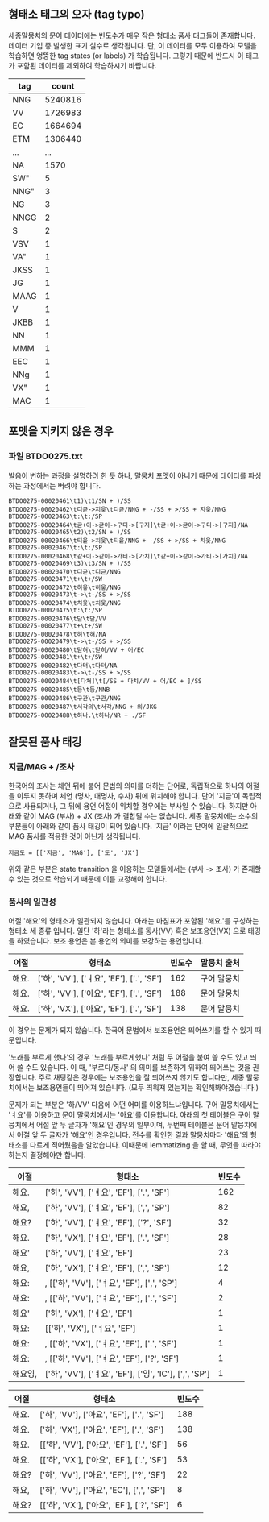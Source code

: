 ## 형태소 태그의 오자 (tag typo)

세종말뭉치의 문어 데이터에는 빈도수가 매우 작은 형태소 품사 태그들이 존재합니다. 데이터 기입 중 발생한 표기 실수로 생각됩니다. 단, 이 데이터를 모두 이용하여 모델을 학습하면 엉뚱한 tag states (or labels) 가 학습됩니다. 그렇기 때문에 반드시 이 태그가 포함된 데이터를 제외하여 학습하시기 바랍니다.

| tag | count |
| --- | --- |
| NNG | 5240816 |
| VV | 1726983 |
| EC | 1664694 |
| ETM | 1306440 |
| ... | ... |
| NA | 1570 |
| SW" | 5 |
| NNG" | 3 |
| NG | 3 |
| NNGG | 2 |
| S | 2 |
| VSV | 1 |
| VA" | 1 |
| JKSS | 1 |
| JG | 1 |
| MAAG | 1 |
| V | 1 |
| JKBB | 1 |
| NN | 1 |
| MMM | 1 |
| EEC | 1 |
| NNg | 1 |
| VX" | 1 |
| MAC | 1 |

## 포멧을 지키지 않은 경우

### 파일 BTDO0275.txt

발음이 변하는 과정을 설명하려 한 듯 하나, 말뭉치 포멧이 아니기 때문에 데이터를 파싱하는 과정에서는 버려야 합니다.

    BTDO0275-00020461\t1)\t1/SN + )/SS
    BTDO0275-00020462\t디귿->지읒\t디귿/NNG + -/SS + >/SS + 지읒/NNG
    BTDO0275-00020463\t:\t:/SP
    BTDO0275-00020464\t굳+이->굳이->구디->[구지]\t굳+이->굳이->구디->[구지]/NA
    BTDO0275-00020465\t2)\t2/SN + )/SS
    BTDO0275-00020466\t티읕->치읓\t티읕/NNG + -/SS + >/SS + 치읓/NNG
    BTDO0275-00020467\t:\t:/SP
    BTDO0275-00020468\t같+이->같이->가티->[가치]\t같+이->같이->가티->[가치]/NA
    BTDO0275-00020469\t3)\t3/SN + )/SS
    BTDO0275-00020470\t디귿\t디귿/NNG
    BTDO0275-00020471\t+\t+/SW
    BTDO0275-00020472\t히읗\t히읗/NNG
    BTDO0275-00020473\t->\t-/SS + >/SS
    BTDO0275-00020474\t치읓\t치읓/NNG
    BTDO0275-00020475\t:\t:/SP
    BTDO0275-00020476\t닫\t닫/VV
    BTDO0275-00020477\t+\t+/SW
    BTDO0275-00020478\t혀\t혀/NA
    BTDO0275-00020479\t->\t-/SS + >/SS
    BTDO0275-00020480\t닫혀\t닫히/VV + 어/EC
    BTDO0275-00020481\t+\t+/SW
    BTDO0275-00020482\t다텨\t다텨/NA
    BTDO0275-00020483\t->\t-/SS + >/SS
    BTDO0275-00020484\t[다쳐]\t[/SS + 다치/VV + 어/EC + ]/SS
    BTDO0275-00020485\t등\t등/NNB
    BTDO0275-00020486\t구관\t구관/NNG
    BTDO0275-00020487\t서각의\t서각/NNG + 의/JKG
    BTDO0275-00020488\t하나.\t하나/NR + ./SF

## 잘못된 품사 태깅

### 지금/MAG + /조사

한국어의 조사는 체언 뒤에 붙어 문법의 의미를 더하는 단어로, 독립적으로 하나의 어절을 이루지 못하며 체언 (명사, 대명사, 수사) 뒤에 위치해야 합니다. 단어 '지금'이 독립적으로 사용되거나, 그 뒤에 용언 어절이 위치할 경우에는 부사일 수 있습니다. 하지만 아래와 같이 MAG (부사) + JX (조사) 가 결합될 수는 없습니다. 세종 말뭉치에는 소수의 부분들이 아래와 같이 품사 태깅이 되어 있습니다. '지금' 이라는 단어에 일괄적으로 MAG 품사를 적용한 것이 아닌가 생각됩니다.

    지금도 = [['지금', 'MAG'], ['도', 'JX']

위와 같은 부분은 state transition 을 이용하는 모델들에서는 (부사 -> 조사) 가 존재할 수 있는 것으로 학습되기 때문에 이를 교정해야 합니다.

### 품사의 일관성

어절 '해요'의 형태소가 일관되지 않습니다. 아래는 마침표가 포함된 '해요.'를 구성하는 형태소 세 종류 입니다. 일단 '하'라는 형태소를 동사(VV) 혹은 보조용언(VX) 으로 태깅을 하였습니다. 보조 용언은 본 용언의 의미를 보강하는 용언입니다.

| 어절 | 형태소 | 빈도수 | 말뭉치 출처 |
| --- | --- | --- | --- |
| 해요. | ['하', 'VV'], ['ㅕ요', 'EF'], ['.', 'SF'] | 162 | 구어 말뭉치 |
| 해요. | ['하', 'VV'], ['아요', 'EF'], ['.', 'SF'] | 188 | 문어 말뭉치 |
| 해요. | ['하', 'VX'], ['아요', 'EF'], ['.', 'SF'] | 138 | 문어 말뭉치 |

이 경우는 문제가 되지 않습니다. 한국어 문법에서 보조용언은 띄어쓰기를 할 수 있기 때문입니다.

'노래를 부르게 했다'의 경우 '노래를 부르게했다' 처럼 두 어절을 붙여 쓸 수도 있고 띄어 쓸 수도 있습니다. 이 때, '부르다/동사' 의 의미를 보존하기 위하여 띄어쓰는 것을 권장합니다. 주로 채팅같은 경우에는 보조용언을 잘 띄어쓰지 않기도 합니다만, 세종 말뭉치에서는 보조용언들이 띄어져 있습니다. (모두 띄워져 있는지는 확인해봐야겠습니다.)

문제가 되는 부분은 '하/VV' 다음에 어떤 어미를 이용하느냐입니다. 구어 말뭉치에서는 'ㅕ요'를 이용하고 문어 말뭉치에서는 '아요'를 이용합니다. 아래의 첫 테이블은 구어 말뭉치에서 어절 앞 두 글자가 '해요'인 경우의 일부이며, 두번째 테이블은 문어 말뭉치에서 어절 앞 두 글자가 '해요'인 경우입니다. 전수를 확인한 결과 말뭉치마다 '해요'의 형태소를 다르게 적어뒀음을 알았습니다. 이때문에 lemmatizing 을 할 때, 무엇을 따라야 하는지 결정해야만 합니다.

| 어절 | 형태소 | 빈도수 |
| --- | --- | --- |
| 해요. | ['하', 'VV'], ['ㅕ요', 'EF'], ['.', 'SF'] | 162 |
| 해요, | ['하', 'VV'], ['ㅕ요', 'EF'], [',', 'SP'] | 82 |
| 해요? | ['하', 'VV'], ['ㅕ요', 'EF'], ['?', 'SF'] | 32 |
| 해요. | ['하', 'VX'], ['ㅕ요', 'EF'], ['.', 'SF'] | 28 |
| 해요' | ['하', 'VV'], ['ㅕ요', 'EF'] | 23 |
| 해요, | ['하', 'VX'], ['ㅕ요', 'EF'], [',', 'SP'] | 12 |
| 해요: | , [['하', 'VV'], ['ㅕ요', 'EF'], [',', 'SP'] | 4 |
| 해요: | , [['하', 'VV'], ['ㅕ요', 'EF'], ['.', 'SF'] | 2 |
| 해요' | ['하', 'VX'], ['ㅕ요', 'EF'] | 1 |
| 해요: |  [['하', 'VX'], ['ㅕ요', 'EF'] | 1 |
| 해요: | , [['하', 'VX'], ['ㅕ요', 'EF'], ['.', 'SF'] | 1 |
| 해요: | , [['하', 'VV'], ['ㅕ요', 'EF'], ['?', 'SF'] | 1 |
| 해요잉, | ['하', 'VV'], ['ㅕ요', 'EF'], ['잉', 'IC'], [',', 'SP'] | 1 |

| 어절 | 형태소 | 빈도수 |
| --- | --- | --- |
| 해요. | ['하', 'VV'], ['아요', 'EF'], ['.', 'SF'] | 188 |
| 해요. | ['하', 'VX'], ['아요', 'EF'], ['.', 'SF'] | 138 |
| 해요. |  [['하', 'VV'], ['아요', 'EF'], ['.', 'SF'] | 56 |
| 해요. |  [['하', 'VX'], ['아요', 'EF'], ['.', 'SF'] | 53 |
| 해요? | ['하', 'VV'], ['아요', 'EF'], ['?', 'SF'] | 22 |
| 해요, | ['하', 'VV'], ['아요', 'EC'], [',', 'SP'] | 8 |
| 해요? |  [['하', 'VX'], ['아요', 'EF'], ['?', 'SF'] | 6 |